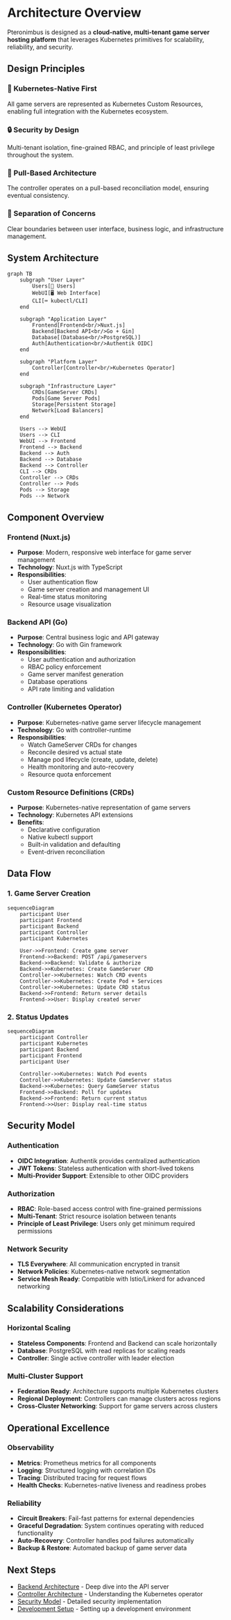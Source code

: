 # Architecture Overview

Pteronimbus is designed as a **cloud-native, multi-tenant game server hosting platform** that leverages Kubernetes primitives for scalability, reliability, and security.

## Design Principles

### 🎯 Kubernetes-Native First
All game servers are represented as Kubernetes Custom Resources, enabling full integration with the Kubernetes ecosystem.

### 🔒 Security by Design
Multi-tenant isolation, fine-grained RBAC, and principle of least privilege throughout the system.

### 🔄 Pull-Based Architecture
The controller operates on a pull-based reconciliation model, ensuring eventual consistency.

### 📏 Separation of Concerns
Clear boundaries between user interface, business logic, and infrastructure management.

## System Architecture

```mermaid
graph TB
    subgraph "User Layer"
        Users[👥 Users]
        WebUI[🖥️ Web Interface]
        CLI[⌨️ kubectl/CLI]
    end
    
    subgraph "Application Layer"
        Frontend[Frontend<br/>Nuxt.js]
        Backend[Backend API<br/>Go + Gin]
        Database[(Database<br/>PostgreSQL)]
        Auth[Authentication<br/>Authentik OIDC]
    end
    
    subgraph "Platform Layer"
        Controller[Controller<br/>Kubernetes Operator]
    end
    
    subgraph "Infrastructure Layer"
        CRDs[GameServer CRDs]
        Pods[Game Server Pods]
        Storage[Persistent Storage]
        Network[Load Balancers]
    end
    
    Users --> WebUI
    Users --> CLI
    WebUI --> Frontend
    Frontend --> Backend
    Backend --> Auth
    Backend --> Database
    Backend --> Controller
    CLI --> CRDs
    Controller --> CRDs
    Controller --> Pods
    Pods --> Storage
    Pods --> Network
```

## Component Overview

### Frontend (Nuxt.js)
- **Purpose**: Modern, responsive web interface for game server management
- **Technology**: Nuxt.js with TypeScript
- **Responsibilities**:
  - User authentication flow
  - Game server creation and management UI
  - Real-time status monitoring
  - Resource usage visualization

### Backend API (Go)
- **Purpose**: Central business logic and API gateway
- **Technology**: Go with Gin framework
- **Responsibilities**:
  - User authentication and authorization
  - RBAC policy enforcement
  - Game server manifest generation
  - Database operations
  - API rate limiting and validation

### Controller (Kubernetes Operator)
- **Purpose**: Kubernetes-native game server lifecycle management
- **Technology**: Go with controller-runtime
- **Responsibilities**:
  - Watch GameServer CRDs for changes
  - Reconcile desired vs actual state
  - Manage pod lifecycle (create, update, delete)
  - Health monitoring and auto-recovery
  - Resource quota enforcement

### Custom Resource Definitions (CRDs)
- **Purpose**: Kubernetes-native representation of game servers
- **Technology**: Kubernetes API extensions
- **Benefits**:
  - Declarative configuration
  - Native kubectl support
  - Built-in validation and defaulting
  - Event-driven reconciliation

## Data Flow

### 1. Game Server Creation
```mermaid
sequenceDiagram
    participant User
    participant Frontend
    participant Backend
    participant Controller
    participant Kubernetes
    
    User->>Frontend: Create game server
    Frontend->>Backend: POST /api/gameservers
    Backend->>Backend: Validate & authorize
    Backend->>Kubernetes: Create GameServer CRD
    Controller->>Kubernetes: Watch CRD events
    Controller->>Kubernetes: Create Pod + Services
    Controller->>Kubernetes: Update CRD status
    Backend->>Frontend: Return server details
    Frontend->>User: Display created server
```

### 2. Status Updates
```mermaid
sequenceDiagram
    participant Controller
    participant Kubernetes
    participant Backend
    participant Frontend
    participant User
    
    Controller->>Kubernetes: Watch Pod events
    Controller->>Kubernetes: Update GameServer status
    Backend->>Kubernetes: Query GameServer status
    Frontend->>Backend: Poll for updates
    Backend->>Frontend: Return current status
    Frontend->>User: Display real-time status
```

## Security Model

### Authentication
- **OIDC Integration**: Authentik provides centralized authentication
- **JWT Tokens**: Stateless authentication with short-lived tokens
- **Multi-Provider Support**: Extensible to other OIDC providers

### Authorization
- **RBAC**: Role-based access control with fine-grained permissions
- **Multi-Tenant**: Strict resource isolation between tenants
- **Principle of Least Privilege**: Users only get minimum required permissions

### Network Security
- **TLS Everywhere**: All communication encrypted in transit
- **Network Policies**: Kubernetes-native network segmentation
- **Service Mesh Ready**: Compatible with Istio/Linkerd for advanced networking

## Scalability Considerations

### Horizontal Scaling
- **Stateless Components**: Frontend and Backend can scale horizontally
- **Database**: PostgreSQL with read replicas for scaling reads
- **Controller**: Single active controller with leader election

### Multi-Cluster Support
- **Federation Ready**: Architecture supports multiple Kubernetes clusters
- **Regional Deployment**: Controllers can manage clusters across regions
- **Cross-Cluster Networking**: Support for game servers across clusters

## Operational Excellence

### Observability
- **Metrics**: Prometheus metrics for all components
- **Logging**: Structured logging with correlation IDs
- **Tracing**: Distributed tracing for request flows
- **Health Checks**: Kubernetes-native liveness and readiness probes

### Reliability
- **Circuit Breakers**: Fail-fast patterns for external dependencies
- **Graceful Degradation**: System continues operating with reduced functionality
- **Auto-Recovery**: Controller handles pod failures automatically
- **Backup & Restore**: Automated backup of game server data

## Next Steps

- [Backend Architecture](/docs/architecture/backend) - Deep dive into the API server
- [Controller Architecture](/docs/architecture/controller) - Understanding the Kubernetes operator
- [Security Model](/docs/architecture/security-model) - Detailed security implementation
- [Development Setup](/docs/architecture/development/setup) - Setting up a development environment 